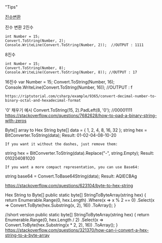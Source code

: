 "Tips" 


[진수변환](진수파일.md)

진수 변환 
  2진수
~~~
int Number = 15; 
Convert.ToString(Number, 2); 
Console.WriteLine(Convert.ToString(Number, 2));  //OUTPUT : 1111 
~~~

  8진수  
~~~
int Number = 15;
Convert.ToString(Number, 8);
Console.WriteLine(Convert.ToString(Number, 8)); //OUTPUT : 17
~~~
  
  16진수
var Number = 15;
Convert.ToString(Number, 16);
Console.WriteLine(Convert.ToString(Number, 16)); //OUTPUT : f

    https://riptutorial.com/csharp/example/9365/convert-decimal-number-to-binary-octal-and-hexadecimal-format

'0' 채우기 예시
Convert.ToString(15, 2).PadLeft(8, '0');  //00001111
    https://stackoverflow.com/questions/7682628/how-to-pad-a-binary-string-with-zeros


Byte[] array to Hex String
byte[] data = { 1, 2, 4, 8, 16, 32 };
string hex = BitConverter.ToString(data);
    Result: 01-02-04-08-10-20  

    If you want it without the dashes, just remove them:
string hex = BitConverter.ToString(data).Replace("-", string.Empty);
    Result: 010204081020 

    If you want a more compact representation, you can use Base64:
string base64 = Convert.ToBase64String(data);
    Result: AQIECBAg 

https://stackoverflow.com/questions/623104/byte-to-hex-string   

Hex String to Byte[]
public static byte[] StringToByteArray(string hex) {
    return Enumerable.Range(0, hex.Length)
                     .Where(x => x % 2 == 0)
                     .Select(x => Convert.ToByte(hex.Substring(x, 2), 16))
                     .ToArray();
}

//short version
public static byte[] StringToByteArray(string hex) {
	return Enumerable.Range(0, hex.Length / 2)
                      .Select(x => Convert.ToByte(hex.Substring(x * 2, 2), 16))
                      .ToArray();
}
https://stackoverflow.com/questions/321370/how-can-i-convert-a-hex-string-to-a-byte-array
